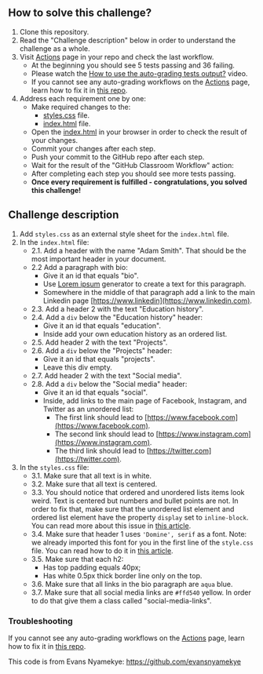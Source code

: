 ## How to solve this challenge?

1. Clone this repository.
2. Read the "Challenge description" below in order to understand the challenge as a whole.
3. Visit [Actions](../../actions) page in your repo and check the last workflow.
    - At the beginning you should see 5 tests passing and 36 failing.
    - Please watch the [How to use the auto-grading tests output?](https://www.loom.com/share/09cdd07df00a4a82a6e38759ef0b1751) video.
    - If you cannot see any auto-grading workflows on the  [Actions](../../actions) page, learn how to fix it in [this repo](https://github.com/microverse-students/autograding-troubles-js/blob/main/README.md).
5. Address each requirement one by one:
    - Make required changes to the:
       - [styles.css](./styles.css) file.
       - [index.html](./index.html) file.
    - Open the [index.html](./index.html) in your browser in order to check the result of your changes.
    - Commit your changes after each step.
    - Push your commit to the GitHub repo after each step.
    - Wait for the result of the "GitHub Classroom Workflow" action:
     - After completing each step you should see more tests passing.
     - **Once every requirement is fulfilled - congratulations, you solved this challenge!**


## Challenge description


1. Add `styles.css` as an external style sheet for the `index.html` file.
2. In the `index.html` file:
     - 2.1. Add a header with the name "Adam Smith". That should be the most important header in your document.
     - 2.2 Add a paragraph with bio:
        - Give it an id that equals "bio".
        - Use [Lorem ipsum](https://loremipsum.io/) generator to create a text for this paragraph.
        - Somewhere in the middle of that paragraph add a link to the main Linkedin page [https://www.linkedin](https://www.linkedin.com). 
    - 2.3. Add a header 2 with the text "Education history".
    - 2.4. Add a `div` below the "Education history" header:
        - Give it an id that equals "education".
        - Inside add your own education history as an ordered list.
    - 2.5. Add header 2 with the text "Projects".
    - 2.6. Add a `div` below the "Projects" header:
        - Give it an id that equals "projects".
        - Leave this div empty.
    - 2.7. Add header 2 with the text "Social media".
    - 2.8. Add a `div` below the "Social media" header:
        - Give it an id that equals "social".
        - Inside, add links to the main page of Facebook, Instagram, and Twitter as an unordered list:
           - The first link should lead to [https://www.facebook.com](https://www.facebook.com).
           - The second link should lead to [https://www.instagram.com](https://www.instagram.com).
           - The third link should lead to [https://twitter.com](https://twitter.com).
3. In the `styles.css` file:
    - 3.1. Make sure that all text is in white.
    - 3.2. Make sure that all text is centered.
    - 3.3. You should notice that ordered and unordered lists items look weird. Text is centered but numbers and bullet points are not. In order to fix that, make sure that the unordered list element and ordered list element have the property `display` set to `inline-block`. You can read more about this issue in [this article](https://perishablepress.com/css-center-align-list-left-align-text/).
    - 3.4. Make sure that header 1 uses  `'Domine', serif`  as a font. Note: we already imported this font for you in the first line of the `style.css` file. You can read how to do it in [this article](https://www.freecodecamp.org/news/how-to-use-google-fonts-in-your-next-web-design-project-e1ad48f1adfa/).
    - 3.5. Make sure that each h2:
        - Has top padding equals 40px;
        - Has white 0.5px thick border line only on the top.
    - 3.6. Make sure that all links in the bio paragraph are `aqua` blue.
    - 3.7. Make sure that all social media links are `#ffd540` yellow. In order to do that give them a class called "social-media-links".


### Troubleshooting

If you cannot see any auto-grading workflows on the [Actions](../../actions) page, learn how to fix it in [this repo](https://github.com/microverse-students/autograding-troubles-js/blob/main/README.md).

This code is from Evans Nyamekye: https://github.com/evansnyamekye
